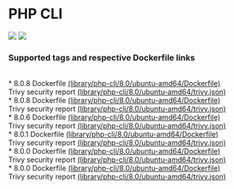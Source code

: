 # PHP CLI
[![](https://images.microbadger.com/badges/image/antonchernik/php-cli.svg)](https://microbadger.com/images/antonchernik/php-cli)
[![](https://images.microbadger.com/badges/version/antonchernik/php-cli.svg)](https://microbadger.com/images/antonchernik/php-cli)
### Supported tags and respective Dockerfile links
<br/>* 8.0.8 Dockerfile [(library/php-cli/8.0/ubuntu-amd64/Dockerfile)](https://github.com/antonchernik/docker/blob/php-cli-8.0.8-ubuntu-amd64/library/php-cli/8.0/ubuntu-amd64/Dockerfile)<br />Trivy security report [(library/php-cli/8.0/ubuntu-amd64/trivy.json)](https://github.com/antonchernik/docker/blob/php-cli-8.0.8-ubuntu-amd64/library/php-cli/8.0/ubuntu-amd64/trivy.json)<br />* 8.0.8 Dockerfile [(library/php-cli/8.0/ubuntu-amd64/Dockerfile)](https://github.com/antonchernik/docker/blob/php-cli-8.0.8-ubuntu-amd64/library/php-cli/8.0/ubuntu-amd64/Dockerfile)<br />Trivy security report [(library/php-cli/8.0/ubuntu-amd64/trivy.json)](https://github.com/antonchernik/docker/blob/php-cli-8.0.8-ubuntu-amd64/library/php-cli/8.0/ubuntu-amd64/trivy.json)<br />* 8.0.6 Dockerfile [(library/php-cli/8.0/ubuntu-amd64/Dockerfile)](https://github.com/antonchernik/docker/blob/php-cli-8.0.6-ubuntu-amd64/library/php-cli/8.0/ubuntu-amd64/Dockerfile)<br />Trivy security report [(library/php-cli/8.0/ubuntu-amd64/trivy.json)](https://github.com/antonchernik/docker/blob/php-cli-8.0.6-ubuntu-amd64/library/php-cli/8.0/ubuntu-amd64/trivy.json)<br />* 8.0.1 Dockerfile [(library/php-cli/8.0/ubuntu-amd64/Dockerfile)](https://github.com/antonchernik/docker/blob/php-cli-8.0.1-ubuntu-amd64/library/php-cli/8.0/ubuntu-amd64/Dockerfile)<br />Trivy security report [(library/php-cli/8.0/ubuntu-amd64/trivy.json)](https://github.com/antonchernik/docker/blob/php-cli-8.0.1-ubuntu-amd64/library/php-cli/8.0/ubuntu-amd64/trivy.json)<br />* 8.0.0 Dockerfile [(library/php-cli/8.0/ubuntu-amd64/Dockerfile)](https://github.com/antonchernik/docker/blob/php-cli-8.0.0-ubuntu-amd64/library/php-cli/8.0/ubuntu-amd64/Dockerfile)<br />Trivy security report [(library/php-cli/8.0/ubuntu-amd64/trivy.json)](https://github.com/antonchernik/docker/blob/php-cli-8.0.0-ubuntu-amd64/library/php-cli/8.0/ubuntu-amd64/trivy.json)<br />* 8.0.0 Dockerfile [(library/php-cli/8.0/ubuntu-amd64/Dockerfile)](https://github.com/antonchernik/docker/blob/php-cli-8.0.0-ubuntu-amd64/library/php-cli/8.0/ubuntu-amd64/Dockerfile)<br />Trivy security report [(library/php-cli/8.0/ubuntu-amd64/trivy.json)](https://github.com/antonchernik/docker/blob/php-cli-8.0.0-ubuntu-amd64/library/php-cli/8.0/ubuntu-amd64/trivy.json)<br />
